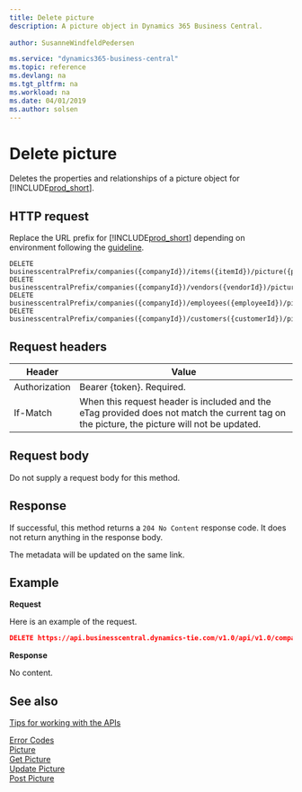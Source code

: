 ```yaml
---
title: Delete picture
description: A picture object in Dynamics 365 Business Central. 
 
author: SusanneWindfeldPedersen

ms.service: "dynamics365-business-central"
ms.topic: reference
ms.devlang: na
ms.tgt_pltfrm: na
ms.workload: na
ms.date: 04/01/2019
ms.author: solsen
---
```


# Delete picture
Deletes the properties and relationships of a picture object for [!INCLUDE[prod_short](../../../includes/prod_short.md)].

## HTTP request
Replace the URL prefix for [!INCLUDE[prod_short](../../../includes/prod_short.md)] depending on environment following the [guideline](../../v1.0/endpoints-apis-for-dynamics.md).
```
DELETE businesscentralPrefix/companies({companyId})/items({itemId})/picture({pictureId})
DELETE businesscentralPrefix/companies({companyId})/vendors({vendorId})/picture({pictureId})
DELETE businesscentralPrefix/companies({companyId})/employees({employeeId})/picture({pictureId})
DELETE businesscentralPrefix/companies({companyId})/customers({customerId})/picture({pictureId})
```

## Request headers

|Header|Value|
|------|-----|
|Authorization  |Bearer {token}. Required. |
|If-Match| When this request header is included and the eTag provided does not match the current tag on the picture, the picture will not be updated.|

## Request body
Do not supply a request body for this method.

## Response
If successful, this method returns a `204 No Content` response code. It does not return anything in the response body.

The metadata will be updated on the same link.

## Example

**Request**

Here is an example of the request. 

```json
DELETE https://api.businesscentral.dynamics-tie.com/v1.0/api/v1.0/companies(companyId)/customers(customerId)/picture(pictureId)
```

**Response**

No content.

## See also
[Tips for working with the APIs](/dynamics365/business-central/dev-itpro/developer/devenv-connect-apps-tips)  



[Error Codes](../dynamics_error_codes.md)  
[Picture](../resources/dynamics_picture.md)  
[Get Picture](dynamics_picture_get.md)  
[Update Picture](dynamics_picture_update.md)  
[Post Picture](dynamics_create_picture.md)  